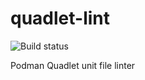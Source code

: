 # quadlet-lint

![Build status](https://github.com/AhmedMoalla/quadlet-lint/actions/workflows/build.yml/badge.svg)

Podman Quadlet unit file linter